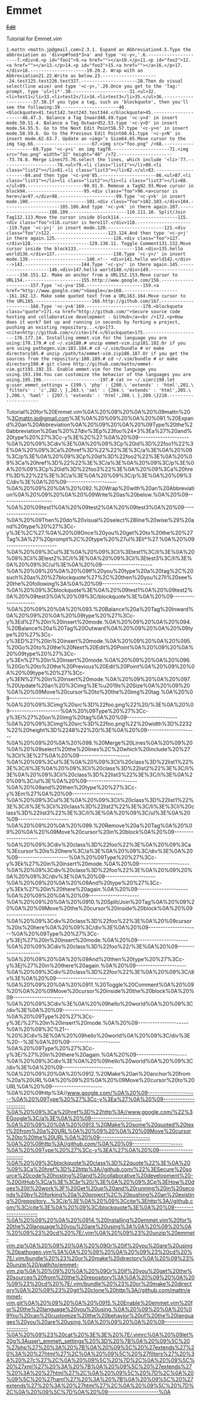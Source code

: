 # Emmet

~~[Edit](http://marxi.co/#/?provider=evernote_int&guid=bacde2d1-423a-4c9c-b4b0-3b9018b2947c&notebook=)~~

Tutorial for Emmet.vim

    1.mattn <mattn.jp@gmail.com>2.3.1. Expand an Abbreviation4.5.Type the abbreviation as 'div>p#foo$*3>a' and type '<c-y>,'.6.---------------------7.<div>8.<p id="foo1">9.<a href=""></a>10.</p>11.<p id="foo2">12.<a href=""></a>13.</p>14.<p id="foo3">15.<a href=""></a>16.</p>17.</div>18.---------------------19.20.2. Wrap with an Abbreviation21.22.Write as below.23.---------------------24.test125.test226.test327.---------------------28.Then do visual select(line wise) and type '<c-y>,'.29.Once you get to the 'Tag:' prompt, type 'ul>li*'.30.---------------------31.<ul>32.<li>test1</li>33.<li>test2</li>34.<li>test3</li>35.</ul>36.---------------------37.38.If you type a tag, such as 'blockquote', then you'll see the following:39.---------------------40.<blockquote>41.test142.test243.test344.</blockquote>45.---------------------46.47.3. Balance a Tag Inward48.49.type '<c-y>d' in insert mode.50.51.4. Balance a Tag Outward52.53.type '<c-y>D' in insert mode.54.55.5. Go to the Next Edit Point56.57.type '<c-y>n' in insert mode.58.59.6. Go to the Previous Edit Point60.61.type '<c-y>N' in insert mode.62.63.7. Update an <img>’s Size64.65.Move cursor to the img tag.66.---------------------67.<img src="foo.png" />68.---------------------69.Type '<c-y>i' on img tag70.---------------------71.<img src="foo.png" width="32" height="48" />72.---------------------73.74.8. Merge Lines75.76.select the lines, which include '<li>'77.---------------------78.<ul>79.<li class="list1"></li>80.<li class="list2"></li>81.<li class="list3"></li>82.</ul>83.---------------------84.and then type '<c-y>m'85.---------------------86.<ul>87.<li class="list1"></li><li class="list2"></li><li class="list3"></li>88.</ul>89.---------------------90.91.9. Remove a Tag92.93.Move cursor in block94.---------------------95.<div class="foo">96.<a>cursor is here</a>97.</div>98.---------------------99.Type '<c-y>k' in insert mode.100.---------------------101.<div class="foo">102.103.</div>104.---------------------105.106.And type '<c-y>k' in there again.107.---------------------108.109.---------------------110.111.10. Split/Join Tag112.113.Move the cursor inside block114.---------------------115.<div class="foo">116.cursor is here117.</div>118.---------------------119.Type '<c-y>j' in insert mode.120.---------------------121.<div class="foo"/>122.---------------------123.124.And then type '<c-y>j' in there again.125.---------------------126.<div class="foo">127.</div>128.---------------------129.130.11. Toggle Comment131.132.Move cursor inside the block133.---------------------134.<div>135.hello world136.</div>137.---------------------138.Type '<c-y>/' in insert mode.139.---------------------140.<!-- <div>141.hello world142.</div> -->143.---------------------144.Type '<c-y>/' in there again.145.---------------------146.<div>147.hello world148.</div>149.---------------------150.151.12. Make an anchor from a URL152.153.Move cursor to URL154.---------------------155.http://www.google.com/156.---------------------157.Type '<c-y>a'158.---------------------159.<a href="http://www.google.com/">Google</a>160.---------------------161.162.13. Make some quoted text from a URL163.164.Move cursor to the URL165.---------------------166.http://github.com/167.---------------------168.Type '<c-y>A'169.---------------------170.<blockquote class="quote">171.<a href="http://github.com/">Secure source code hosting and collaborative development - GitHub</a><br />172.<p>How does it work? Get up and running in seconds by forking a project, pushing an existing repository...</p>173.<cite>http://github.com/</cite>174.</blockquote>175.---------------------176.177.14. Installing emmet.vim for the language you are using:178.179.# cd ~/.vim180.# unzip emmet-vim.zip181.182.Or if you are using pathogen.vim:183.184.# cd ~/.vim/bundle # or make directory185.# unzip /path/to/emmet-vim.zip186.187.Or if you get the sources from the repository:188.189.# cd ~/.vim/bundle # or make directory190.# git clone http://github.com/mattn/emmet-vim.git191.192.15. Enable emmet.vim for the language you using.193.194.You can customize the behavior of the languages you are using.195.196.---------------------197.# cat >> ~/.vimrc198.let g:user_emmet_settings = {199.\ 'php' : {200.\ 'extends' : 'html',201.\ 'filters' : 'c',202.\ },203.\ 'xml' : {204.\ 'extends' : 'html',205.\ },206.\ 'haml' : {207.\ 'extends' : 'html',208.\ },209.\}210.---------------------

Tutorial%20for%20Emmet.vim%0A%20%09%20%0A%20%09mattn%20%3Cmattn.jp@gmail.com%3E%0A%20%09%20%0A%20%091.%20Expand%20an%20Abbreviation%0A%20%09%20%0A%20%09Type%20the%20abbreviation%20as%20%27div%3Ep%23foo%24\*3%3Ea%27%20and%20type%20%27%3Cc-y%3E%2C%27.%0A%20%09---------------------%0A%20%09%3Cdiv%3E%0A%20%09%3Cp%20id%3D%22foo1%22%3E%0A%20%09%3Ca%20href%3D%22%22%3E%3C/a%3E%0A%20%09%3C/p%3E%0A%20%09%3Cp%20id%3D%22foo2%22%3E%0A%20%09%3Ca%20href%3D%22%22%3E%3C/a%3E%0A%20%09%3C/p%3E%0A%20%09%3Cp%20id%3D%22foo3%22%3E%0A%20%09%3Ca%20href%3D%22%22%3E%3C/a%3E%0A%20%09%3C/p%3E%0A%20%09%3C/div%3E%0A%20%09---------------------%0A%20%09%20%0A%20%092.%20Wrap%20with%20an%20Abbreviation%0A%20%09%20%0A%20%09Write%20as%20below.%0A%20%09---------------------%0A%20%09test1%0A%20%09test2%0A%20%09test3%0A%20%09---------------------%0A%20%09Then%20do%20visual%20select%28line%20wise%29%20and%20type%20%27%3Cc-y%3E%2C%27.%0A%20%09Once%20you%20get%20to%20the%20%27Tag%3A%27%20prompt%2C%20type%20%27ul%3Eli\*%27.%0A%20%09---------------------%0A%20%09%3Cul%3E%0A%20%09%3Cli%3Etest1%3C/li%3E%0A%20%09%3Cli%3Etest2%3C/li%3E%0A%20%09%3Cli%3Etest3%3C/li%3E%0A%20%09%3C/ul%3E%0A%20%09---------------------%0A%20%09%20%0A%20%09If%20you%20type%20a%20tag%2C%20such%20as%20%27blockquote%27%2C%20then%20you%27ll%20see%20the%20following%3A%0A%20%09---------------------%0A%20%09%3Cblockquote%3E%0A%20%09test1%0A%20%09test2%0A%20%09test3%0A%20%09%3C/blockquote%3E%0A%20%09---------------------%0A%20%09%20%0A%20%093.%20Balance%20a%20Tag%20Inward%0A%20%09%20%0A%20%09type%20%27%3Cc-y%3Ed%27%20in%20insert%20mode.%0A%20%09%20%0A%20%094.%20Balance%20a%20Tag%20Outward%0A%20%09%20%0A%20%09type%20%27%3Cc-y%3ED%27%20in%20insert%20mode.%0A%20%09%20%0A%20%095.%20Go%20to%20the%20Next%20Edit%20Point%0A%20%09%20%0A%20%09type%20%27%3Cc-y%3En%27%20in%20insert%20mode.%0A%20%09%20%0A%20%096.%20Go%20to%20the%20Previous%20Edit%20Point%0A%20%09%20%0A%20%09type%20%27%3Cc-y%3EN%27%20in%20insert%20mode.%0A%20%09%20%0A%20%097.%20Update%20an%20%3Cimg%3E%u2019s%20Size%0A%20%09%20%0A%20%09Move%20cursor%20to%20the%20img%20tag.%0A%20%09---------------------%0A%20%09%3Cimg%20src%3D%22foo.png%22%20/%3E%0A%20%09---------------------%0A%20%09Type%20%27%3Cc-y%3Ei%27%20on%20img%20tag%0A%20%09---------------------%0A%20%09%3Cimg%20src%3D%22foo.png%22%20width%3D%2232%22%20height%3D%2248%22%20/%3E%0A%20%09---------------------%0A%20%09%20%0A%20%098.%20Merge%20Lines%0A%20%09%20%0A%20%09select%20the%20lines%2C%20which%20include%20%27%3Cli%3E%27%0A%20%09---------------------%0A%20%09%3Cul%3E%0A%20%09%3Cli%20class%3D%22list1%22%3E%3C/li%3E%0A%20%09%3Cli%20class%3D%22list2%22%3E%3C/li%3E%0A%20%09%3Cli%20class%3D%22list3%22%3E%3C/li%3E%0A%20%09%3C/ul%3E%0A%20%09---------------------%0A%20%09and%20then%20type%20%27%3Cc-y%3Em%27%0A%20%09---------------------%0A%20%09%3Cul%3E%0A%20%09%3Cli%20class%3D%22list1%22%3E%3C/li%3E%3Cli%20class%3D%22list2%22%3E%3C/li%3E%3Cli%20class%3D%22list3%22%3E%3C/li%3E%0A%20%09%3C/ul%3E%0A%20%09---------------------%0A%20%09%20%0A%20%099.%20Remove%20a%20Tag%0A%20%09%20%0A%20%09Move%20cursor%20in%20block%0A%20%09---------------------%0A%20%09%3Cdiv%20class%3D%22foo%22%3E%0A%20%09%3Ca%3Ecursor%20is%20here%3C/a%3E%0A%20%09%3C/div%3E%0A%20%09---------------------%0A%20%09Type%20%27%3Cc-y%3Ek%27%20in%20insert%20mode.%0A%20%09---------------------%0A%20%09%3Cdiv%20class%3D%22foo%22%3E%0A%20%09%20%0A%20%09%3C/div%3E%0A%20%09---------------------%0A%20%09%20%0A%20%09And%20type%20%27%3Cc-y%3Ek%27%20in%20there%20again.%0A%20%09---------------------%0A%20%09%20%0A%20%09---------------------%0A%20%09%20%0A%20%0910.%20Split/Join%20Tag%0A%20%09%20%0A%20%09Move%20the%20cursor%20inside%20block%0A%20%09---------------------%0A%20%09%3Cdiv%20class%3D%22foo%22%3E%0A%20%09cursor%20is%20here%0A%20%09%3C/div%3E%0A%20%09---------------------%0A%20%09Type%20%27%3Cc-y%3Ej%27%20in%20insert%20mode.%0A%20%09---------------------%0A%20%09%3Cdiv%20class%3D%22foo%22/%3E%0A%20%09---------------------%0A%20%09%20%0A%20%09And%20then%20type%20%27%3Cc-y%3Ej%27%20in%20there%20again.%0A%20%09---------------------%0A%20%09%3Cdiv%20class%3D%22foo%22%3E%0A%20%09%3C/div%3E%0A%20%09---------------------%0A%20%09%20%0A%20%0911.%20Toggle%20Comment%0A%20%09%20%0A%20%09Move%20cursor%20inside%20the%20block%0A%20%09---------------------%0A%20%09%3Cdiv%3E%0A%20%09hello%20world%0A%20%09%3C/div%3E%0A%20%09---------------------%0A%20%09Type%20%27%3Cc-y%3E/%27%20in%20insert%20mode.%0A%20%09---------------------%0A%20%09%3C%21--%20%3Cdiv%3E%0A%20%09hello%20world%0A%20%09%3C/div%3E%20--%3E%0A%20%09---------------------%0A%20%09Type%20%27%3Cc-y%3E/%27%20in%20there%20again.%0A%20%09---------------------%0A%20%09%3Cdiv%3E%0A%20%09hello%20world%0A%20%09%3C/div%3E%0A%20%09---------------------%0A%20%09%20%0A%20%0912.%20Make%20an%20anchor%20from%20a%20URL%0A%20%09%20%0A%20%09Move%20cursor%20to%20URL%0A%20%09---------------------%0A%20%09http%3A//www.google.com/%0A%20%09---------------------%0A%20%09Type%20%27%3Cc-y%3Ea%27%0A%20%09---------------------%0A%20%09%3Ca%20href%3D%22http%3A//www.google.com/%22%3EGoogle%3C/a%3E%0A%20%09---------------------%0A%20%09%20%0A%20%0913.%20Make%20some%20quoted%20text%20from%20a%20URL%0A%20%09%20%0A%20%09Move%20cursor%20to%20the%20URL%0A%20%09---------------------%0A%20%09http%3A//github.com/%0A%20%09---------------------%0A%20%09Type%20%27%3Cc-y%3EA%27%0A%20%09---------------------%0A%20%09%3Cblockquote%20class%3D%22quote%22%3E%0A%20%09%3Ca%20href%3D%22http%3A//github.com/%22%3ESecure%20source%20code%20hosting%20and%20collaborative%20development%20-%20GitHub%3C/a%3E%3Cbr%20/%3E%0A%20%09%3Cp%3EHow%20does%20it%20work%3F%20Get%20up%20and%20running%20in%20seconds%20by%20forking%20a%20project%2C%20pushing%20an%20existing%20repository...%3C/p%3E%0A%20%09%3Ccite%3Ehttp%3A//github.com/%3C/cite%3E%0A%20%09%3C/blockquote%3E%0A%20%09---------------------%0A%20%09%20%0A%20%0914.%20Installing%20emmet.vim%20for%20the%20language%20you%20are%20using%3A%0A%20%09%20%0A%20%09%23%20cd%20%7E/.vim%0A%20%09%23%20unzip%20emmet-vim.zip%0A%20%09%20%0A%20%09Or%20if%20you%20are%20using%20pathogen.vim%3A%0A%20%09%20%0A%20%09%23%20cd%20%7E/.vim/bundle%20%23%20or%20make%20directory%0A%20%09%23%20unzip%20/path/to/emmet-vim.zip%0A%20%09%20%0A%20%09Or%20if%20you%20get%20the%20sources%20from%20the%20repository%3A%0A%20%09%20%0A%20%09%23%20cd%20%7E/.vim/bundle%20%23%20or%20make%20directory%0A%20%09%23%20git%20clone%20http%3A//github.com/mattn/emmet-vim.git%0A%20%09%20%0A%20%0915.%20Enable%20emmet.vim%20for%20the%20language%20you%20using.%0A%20%09%20%0A%20%09You%20can%20customize%20the%20behavior%20of%20the%20languages%20you%20are%20using.%0A%20%09%20%0A%20%09---------------------%0A%20%09%23%20cat%20%3E%3E%20%7E/.vimrc%0A%20%09let%20g%3Auser\_emmet\_settings%20%3D%20%7B%0A%20%09%5C%20%27php%27%20%3A%20%7B%0A%20%09%5C%20%27extends%27%20%3A%20%27html%27%2C%0A%20%09%5C%20%27filters%27%20%3A%20%27c%27%2C%0A%20%09%5C%20%7D%2C%0A%20%09%5C%20%27xml%27%20%3A%20%7B%0A%20%09%5C%20%27extends%27%20%3A%20%27html%27%2C%0A%20%09%5C%20%7D%2C%0A%20%09%5C%20%27haml%27%20%3A%20%7B%0A%20%09%5C%20%27extends%27%20%3A%20%27html%27%2C%0A%20%09%5C%20%7D%2C%0A%20%09%5C%7D%0A%20%09---------------------%0A
